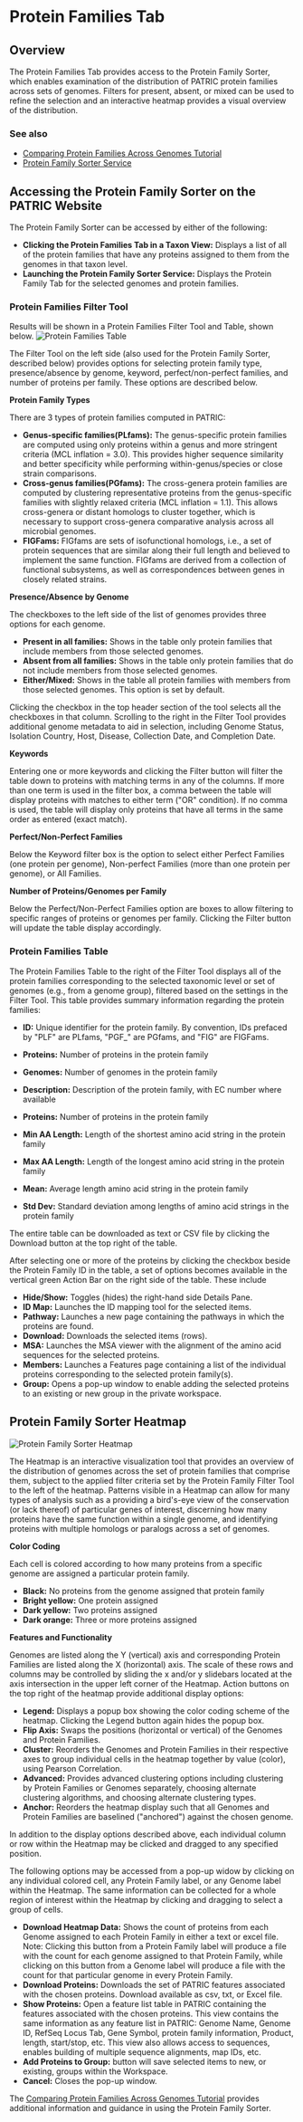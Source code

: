 # Protein Families Tab

## Overview
The Protein Families Tab provides access to the Protein Family Sorter, which enables examination of the distribution of PATRIC protein families across sets of genomes. Filters for present, absent, or mixed can be used to refine the selection and an interactive heatmap provides a visual overview of the distribution.

### See also
  * [Comparing Protein Families Across Genomes Tutorial](https://docs.patricbrc.org//tutorial/protein_family_sorter/protein_family_sorter.html)
  * [Protein Family Sorter Service](../services/protein_family_service.html)

## Accessing the Protein Family Sorter on the PATRIC Website
The Protein Family Sorter can be accessed by either of the following:

* **Clicking the Protein Families Tab in a Taxon View:** Displays a list of all of the protein families that have any proteins assigned to them from the genomes in that taxon level.
* **Launching the Protein Family Sorter Service:** Displays the Protein Family Tab for the selected genomes and protein families.

### Protein Families Filter Tool
Results will be shown in a Protein Families Filter Tool and Table, shown below.
![Protein Families Table](../images/protein_families_table.png)

The Filter Tool on the left side (also used for the Protein Family Sorter, described below) provides options for selecting protein family type, presence/absence by genome, keyword, perfect/non-perfect families, and number of proteins per family.  These options are described below.

**Protein Family Types**

There are 3 types of protein families computed in PATRIC:

* **Genus-specific families(PLfams):** The genus-specific protein families are computed using only proteins within a genus and more stringent criteria (MCL inflation = 3.0). This provides higher sequence similarity and better specificity while performing within-genus/species or close strain comparisons.
* **Cross-genus families(PGfams):**  The cross-genera protein families are computed by clustering representative proteins from the genus-specific families with slightly relaxed criteria (MCL inflation = 1.1). This allows cross-genera or distant homologs to cluster together, which is necessary to support cross-genera comparative analysis across all microbial genomes.
* **FIGFams:** FIGfams are sets of isofunctional homologs, i.e., a set of protein sequences that are similar along their full length and believed to implement the same function. FIGfams are derived from a collection of functional subsystems, as well as correspondences between genes in closely related strains.

**Presence/Absence by Genome**

The checkboxes to the left side of the list of genomes provides three options for each genome.  

* **Present in all families:** Shows in the table only protein families that include members from those selected genomes.
* **Absent from all families:** Shows in the table only protein families that do not include members from those selected genomes.
* **Either/Mixed:** Shows in the table all protein families with members from those selected genomes. This option is set by default.

Clicking the checkbox in the top header section of the tool selects all the checkboxes in that column. Scrolling to the right in the Filter Tool provides additional genome metadata to aid in selection, including Genome Status, Isolation Country, Host, Disease, Collection Date, and Completion Date. 

**Keywords**

Entering one or more keywords and clicking the Filter button will filter the table down to proteins with matching terms in any of the columns.  If more than one term is used in the filter box, a comma between the table will display proteins with matches to either term  ("OR" condition).  If no comma is used, the table will display only proteins that have all terms in the same order as entered (exact match). 

**Perfect/Non-Perfect Families**

Below the Keyword filter box is the option to select either Perfect Families (one protein per genome), Non-perfect Families (more than one protein per genome), or All Families.

**Number of Proteins/Genomes per Family**

Below the Perfect/Non-Perfect Families option are boxes to allow filtering to specific ranges of proteins or genomes per family.  Clicking the Filter button will update the table display accordingly.

### Protein Families Table
The Protein Families Table to the right of the Filter Tool displays all of the protein families corresponding to the selected taxonomic level or set of genomes (e.g., from a genome group), filtered based on the settings in the Filter Tool. This table provides summary information regarding the protein families: 

* **ID:** Unique identifier for the protein family. By convention, IDs prefaced by "PLF" are PLfams, "PGF_" are PGfams, and "FIG" are FIGFams.

* **Proteins:** Number of proteins in the protein family
* **Genomes:** Number of genomes in the protein family
* **Description:** Description of the protein family, with EC number where available
* **Proteins:** Number of proteins in the protein family
* **Min AA Length:** Length of the shortest amino acid string in the protein family
* **Max AA Length:** Length of the longest amino acid string in the protein family
* **Mean:** Average length amino acid string in the protein family
* **Std Dev:** Standard deviation among lengths of amino acid strings in the protein family

The entire table can be downloaded as text or CSV file by clicking the Download button at the top right of the table.

After selecting one or more of the proteins by clicking the checkbox beside the Protein Family ID in the table, a set of options becomes available in the vertical green Action Bar on the right side of the table.  These include

* **Hide/Show:** Toggles (hides) the right-hand side Details Pane.
* **ID Map:** Launches the ID mapping tool for the selected items. 
* **Pathway:** Launches a new page containing the pathways in which the proteins are found.
* **Download:**  Downloads the selected items (rows).
* **MSA:** Launches the MSA viewer with the alignment of the amino acid sequences for the selected proteins.
* **Members:**  Launches a Features page containing a list of the individual proteins corresponding to the selected protein family(s).
* **Group:** Opens a pop-up window to enable adding the selected proteins to an existing or new group in the private workspace.


## Protein Family Sorter Heatmap
![Protein Family Sorter Heatmap](../images/protein_family_sorter_heatmap.png)

The Heatmap is an interactive visualization tool that provides an overview of the distribution of genomes across the set of protein families that comprise them, subject to the applied filter criteria set by the Protein Family Filter Tool to the left of the heatmap. Patterns visible in a Heatmap can allow for many types of analysis such as a providing a bird's-eye view of the conservation (or lack thereof) of particular genes of interest, discerning how many proteins have the same function within a single genome, and identifying proteins with multiple homologs or paralogs across a set of genomes.

**Color Coding**  

Each cell is colored according to how many proteins from a
specific genome are assigned a particular protein family. 
* **Black:** No proteins from the genome assigned that protein family 
* **Bright yellow:** One protein assigned
* **Dark yellow:** Two proteins assigned
* **Dark orange:** Three or more proteins assigned

**Features and Functionality**

Genomes are listed along the Y (vertical) axis and corresponding Protein Families are listed along the X (horizontal) axis. The scale of these rows and columns may be controlled by sliding the x and/or y slidebars located at the axis intersection in the upper left corner of the Heatmap. Action buttons on the top right of the heatmap provide additional display options:

* **Legend:** Displays a popup box showing the color coding scheme of the heatmap.  Clicking the Legend button again hides the popup box.
* **Flip Axis:** Swaps the positions (horizontal or vertical) of the Genomes and Protein Families.
* **Cluster:** Reorders the Genomes and Protein Families in their respective axes to group individual cells in the heatmap together by value (color), using Pearson Correlation.
* **Advanced:** Provides advanced clustering options including clustering by Protein Families or Genomes separately, choosing alternate clustering algorithms, and choosing alternate clustering types. 
* **Anchor:** Reorders the heatmap display such that all Genomes and Protein Families are baselined ("anchored") against the chosen genome.

In addition to the display options described above, each individual column or row within the Heatmap may be clicked and dragged to any specified position.

The following options may be accessed from a pop-up widow by clicking on any individual colored cell, any Protein Family label, or any Genome label within the Heatmap. The same information can be collected for a whole region of interest within the Heatmap by clicking and dragging to select a group of cells.

* **Download Heatmap Data:** Shows the count of proteins from each Genome assigned to each Protein Family in either a text or excel file. Note: Clicking this button from a Protein Family label will produce a file with the count for each genome assigned to that Protein Family, while clicking on this button from a Genome label will produce a file with the count for that particular genome in every Protein Family.
* **Download Proteins:** Downloads the set of PATRIC features associated with the chosen proteins.  Download available as csv, txt, or Excel file.
* **Show Proteins:** Open a feature list table in PATRIC containing the features associated with the chosen proteins. This view contains the same information as any feature list in PATRIC: Genome Name, Genome ID, RefSeq Locus Tab, Gene Symbol, protein family information, Product, length, start/stop, etc. This view also allows access to sequences, enables building of multiple sequence alignments, map IDs, etc.
* **Add Proteins to Group:** button will save selected items to new, or existing, groups within the Workspace. 
* **Cancel:** Closes the pop-up window.

The [Comparing Protein Families Across Genomes Tutorial](https://docs.patricbrc.org//tutorial/protein_family_sorter/protein_family_sorter.html) provides additional information and guidance in using the Protein Family Sorter.
